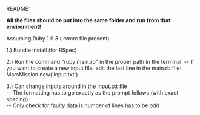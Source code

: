 README:



**All the files should be put into the same folder and run from that environment!**

Assuming Ruby 1.9.3 (.rvmrc file present)

1.) Bundle install (for RSpec)

2.) Run the command "ruby main.rb" in the proper path in the terminal.
	-- If you want to create a new input file, edit the last line in the main.rb file:
		MarsMission.new('input.txt')

3.) Can change inputs around in the input.txt file<br />
	-- The formatting has to go exactly as the prompt follows (with exact spacing)<br />
	-- Only check for faulty data is number of lines has to be odd




